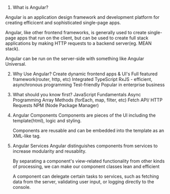 1) What is Angular?

Angular is an application design framework and development platform for creating efficicent and sophisticated single-page apps.

Angular, like other frontend frameworks, is generally used to create single-page apps that run on the client, but can be used to create full stack applications by making HTTP requests to a backend server(eg. MEAN stack).

Angular can be run on the server-side with something like Angular Universal.

2) Why Use Angular?
   Create dynamic frontend apps & UI's
   Full featured framework(router, http, etc)
   Integrated TypeScript
   RxJS - efficient, asynchronous programming
   Test-friendly
   Popular in enterprise business

3) What should you know first?
   JavaScript Fundamentals
   Async Programming
   Array Methods (forEach, map, filter, etc)
   Fetch API/ HTTP Requests
   NPM (Node Package Manager)

4) Angular Components
   Components are pieces of the UI including the template(html), logic and styling.

   Components are reusable and can be embedded into the template as an XML-like tag.

5) Angular Services
   Angular distinguishes components from services to increase modularity and reusablity.

   By separating a component's view-related functionality from other kinds of processing, we can make our component classes lean and efficient

   A component can delegate certain tasks to services, such as fetching data from the server, validating user input, or logging directly to the console.

